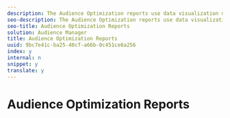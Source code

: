 ```yaml
---
description: The Audience Optimization reports use data visualization methods to return information on the destinations in your Audience Manager account. In each report, you can click on almost any data point to return detailed information about that item. These audience optimization insights can be applied to several use cases across advertising and publishing channels, but are not available by default. Contact your Audience Manager consultant to get started.
seo-description: The Audience Optimization reports use data visualization methods to return information on the destinations in your Audience Manager account. In each report, you can click on almost any data point to return detailed information about that item. These audience optimization insights can be applied to several use cases across advertising and publishing channels, but are not available by default. Contact your Audience Manager consultant to get started.
seo-title: Audience Optimization Reports
solution: Audience Manager
title: Audience Optimization Reports
uuid: 9bc7e41c-ba25-40cf-a66b-0c451ce6a256
index: y
internal: n
snippet: y
translate: y
---
```


# Audience Optimization Reports

